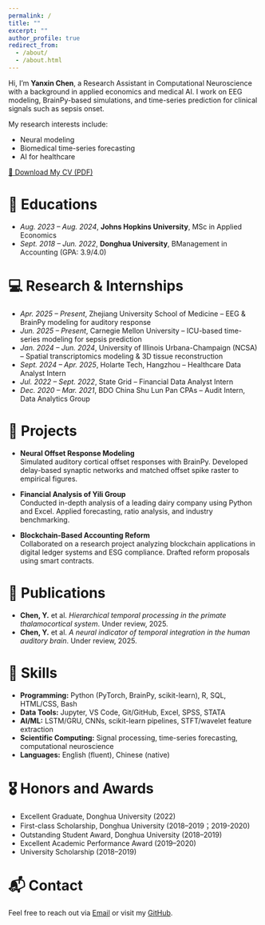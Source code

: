 ```yaml
---
permalink: /
title: ""
excerpt: ""
author_profile: true
redirect_from: 
  - /about/
  - /about.html
---
```


<span class='anchor' id='about-me'></span>

Hi, I’m **Yanxin Chen**, a Research Assistant in Computational Neuroscience with a background in applied economics and medical AI.
I work on EEG modeling, BrainPy-based simulations, and time-series prediction for clinical signals such as sepsis onset.

My research interests include:
- Neural modeling
- Biomedical time-series forecasting
- AI for healthcare

[📄 Download My CV (PDF)](/docs/CV_YanxinChen.pdf)

# 📖 Educations
- *Aug. 2023 – Aug. 2024*, **Johns Hopkins University**, MSc in Applied Economics
- *Sept. 2018 – Jun. 2022*, **Donghua University**, BManagement in Accounting (GPA: 3.9/4.0)

# 💻 Research & Internships
- *Apr. 2025 – Present*, Zhejiang University School of Medicine – EEG & BrainPy modeling for auditory response  
- *Jun. 2025 – Present*, Carnegie Mellon University – ICU-based time-series modeling for sepsis prediction  
- *Jan. 2024 – Jun. 2024*, University of Illinois Urbana-Champaign (NCSA) – Spatial transcriptomics modeling & 3D tissue reconstruction  
- *Sept. 2024 – Apr. 2025*, Holarte Tech, Hangzhou – Healthcare Data Analyst Intern
- *Jul. 2022 – Sept. 2022*, State Grid – Financial Data Analyst Intern
- *Dec. 2020 – Mar. 2021*, BDO China Shu Lun Pan CPAs – Audit Intern, Data Analytics Group

# 📂 Projects
- **Neural Offset Response Modeling**  
  Simulated auditory cortical offset responses with BrainPy. Developed delay-based synaptic networks and matched offset spike raster to empirical figures.
  
- **Financial Analysis of Yili Group**  
  Conducted in-depth analysis of a leading dairy company using Python and Excel. Applied forecasting, ratio analysis, and industry benchmarking. 

- **Blockchain-Based Accounting Reform**  
  Collaborated on a research project analyzing blockchain applications in digital ledger systems and ESG compliance. Drafted reform proposals using smart contracts.

# 📝 Publications 
- **Chen, Y.** et al. *Hierarchical temporal processing in the primate thalamocortical system*. Under review, 2025.  
- **Chen, Y.** et al. *A neural indicator of temporal integration in the human auditory brain*. Under review, 2025.

# 🧠 Skills
- **Programming:** Python (PyTorch, BrainPy, scikit-learn), R, SQL, HTML/CSS, Bash
- **Data Tools:** Jupyter, VS Code, Git/GitHub, Excel, SPSS, STATA
- **AI/ML:** LSTM/GRU, CNNs, scikit-learn pipelines, STFT/wavelet feature extraction
- **Scientific Computing:** Signal processing, time-series forecasting, computational neuroscience
- **Languages:** English (fluent), Chinese (native)

# 🎖 Honors and Awards
- Excellent Graduate, Donghua University (2022)  
- First-class Scholarship, Donghua University (2018–2019；2019-2020)  
- Outstanding Student Award, Donghua University (2018–2019)  
- Excellent Academic Performance Award (2019–2020)  
- University Scholarship (2018–2019)  

# 📬 Contact
Feel free to reach out via [Email](mailto:ychen630@alumni.jh.edu) or visit my [GitHub](https://github.com/YanxinChen729).
